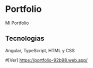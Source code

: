 # Portfolio

Mi Portfolio

## Tecnologias

Angular, TypeScript, HTML y CSS


#[Ver] https://portfolio-92b98.web.app/
